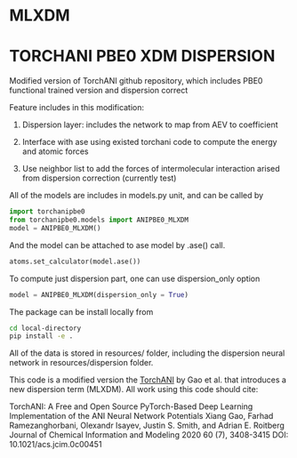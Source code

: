 # MLXDM
# TORCHANI PBE0 XDM DISPERSION

Modified version of TorchANI github repository, which includes PBE0 functional trained version and dispersion correct

Feature includes in this modification:
1. Dispersion layer: includes the network to map from AEV to coefficient 

2. Interface with ase using existed torchani code to compute the energy and atomic forces

3. Use neighbor list to add the forces of intermolecular interaction arised from dispersion correction (currently test)

All of the models are includes in models.py unit, and can be called by
```python
import torchanipbe0
from torchanipbe0.models import ANIPBE0_MLXDM
model = ANIPBE0_MLXDM()
```

And the model can be attached to ase model by .ase() call.
```python
atoms.set_calculator(model.ase())
```

To compute just dispersion part, one can use dispersion_only option
```python
model = ANIPBE0_MLXDM(dispersion_only = True)
```

The package can be install locally from
```bash
cd local-directory
pip install -e .
```

All of the data is stored in resources/ folder, including the dispersion neural network in resources/dispersion folder.

This code is a modified version the [TorchANI](https://github.com/aiqm/torchani) by Gao et al. that introduces a new dispersion term (MLXDM). All work using this code should cite:

TorchANI: A Free and Open Source PyTorch-Based Deep Learning Implementation of the ANI Neural Network Potentials
Xiang Gao, Farhad Ramezanghorbani, Olexandr Isayev, Justin S. Smith, and Adrian E. Roitberg
Journal of Chemical Information and Modeling 2020 60 (7), 3408-3415
DOI: 10.1021/acs.jcim.0c00451
